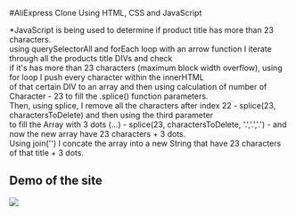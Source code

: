 #AliExpress Clone Using HTML, CSS and JavaScript

*JavaScript is being used to determine if product title has more than 23 characters. <br>
using querySelectorAll and forEach loop with an arrow function I iterate through all the products title DIVs and check <br>
if it's has more than 23 characters (maximum block width overflow), using for loop I push every character within the innerHTML <br>
of that certain DIV to an array and then using calculation of number of Character - 23 to fill the .splice() function parameters. <br>
Then, using splice, I remove all the characters after index 22 - splice(23, charactersToDelete) and then using the third parameter <Br>
to fill the Array with 3 dots (...) - splice(23, charactersToDelete, '.','.','.') - and now the new array have 23 characters + 3 dots. <br>
Using join('') I concate the array into a new String that have 23 characters of that title + 3 dots. <br> 

<h2>Demo of the site</h2>
<img src="Demo.gif">